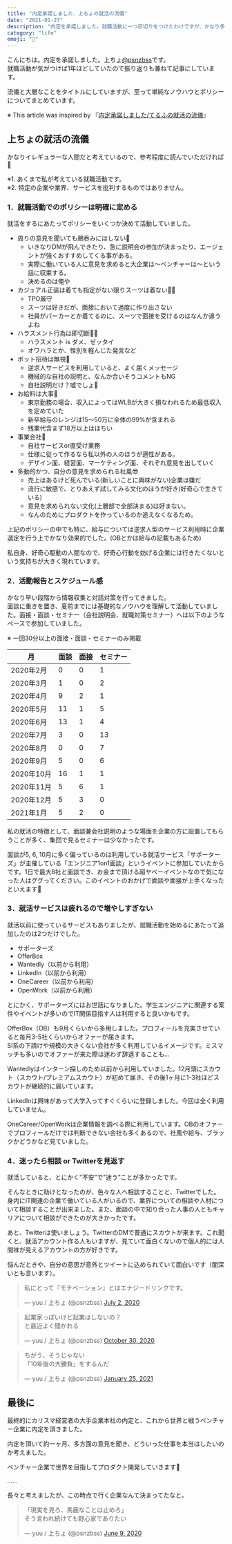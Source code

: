```yaml
---
title: "内定承諾しました．上ちょの就活の流儀"
date: "2021-01-27"
description: "内定を承諾しました。就職活動に一つ区切りをつけたわけですが、かなり多くの時間を割いてきたので振り返ってみます。"
category: "life"
emoji: "🧐"
---
```


こんにちは。内定を承諾しました。上ちょ[@psnzbss](https://twitter.com/psnzbss)です。  
就職活動が気がつけば1年ほどしていたので振り返りも兼ねて記事にしています。

流儀と大層なことをタイトルにしていますが、至って単純なノウハウとポリシーについてまとめています。  

※ This article was inspired by 『[内定承諾しました/てるふの就活の流儀](https://www.notion.so/62d7ac192df14bb6811b1a7cec84ec7a)』

## 上ちょの就活の流儀
かなりイレギュラーな人間だと考えているので、参考程度に読んでいただければ🙏

※1. あくまで私が考えている就職活動です。  
※2. 特定の企業や業界、サービスを批判するものではありません。

### 1．就職活動でのポリシーは明確に定める
就活をするにあたってポリシーをいくつか決めて活動していました。

- 周りの意見を聞いても鵜呑みにはしない🐔
    - いきなりDMが飛んできたり、急に説明会の参加が決まったり、エージェントが強くおすすめしてくる事がある。
    - 実際に働いている人に意見を求めると大企業は〜ベンチャーは〜という話に収束する。
    - 決めるのは俺や
- カジュアル正装は着ても指定がない限りスーツは着ない👨‍💼
    - TPO厳守
    - スーツは好きだが、面接において過度に作り出さない
    - 社員がパーカーとか着てるのに、スーツで面接を受けるのはなんか違うよね
- ハラスメント行為は即切断👩👨
    - ハラスメント is ダメ、ゼッタイ
    - オワハラとか、性別を軽んじた発言など
- ボット招待は無視🤖
    - 逆求人サービスを利用していると、よく届くメッセージ
    - 機械的な自社の説明と、なんか合いそうコメントもNG
    - 自社説明だけ？嘘でしょ🤷
- お給料は大事💸
    - 東京勤務の場合、収入によってはWLBが大きく損なわれるため最低収入を定めていた
    - 新卒給与のレンジは15〜50万に全体の99%が含まれる
    - 残業代含まず18万以上はほちい
- 事業会社🏢
    - 自社サービスor直受け業務
    - 仕様に従って作るなら私以外の人のほうが適性がある。
    - デザイン面、経営面、マーケティング面、それぞれ意見を出していく
- 多動的かつ、自分の意見を求められる社風😎
    - 売上はあるけど死んでいる(新しいことに興味がない)企業は嫌だ
    - 流行に敏感で、とりあえず試してみる文化のほうが好き(好奇心で生きている)
    - 意見を求められない文化(上層部で全部決まる)は好まない。
    - なんのためにプロダクトを作っているのか追えなくなるため。

上記のポリシーの中でも特に、給与については逆求人型のサービス利用時に企業選定を行う上でかなり効果的でした。(OBとかは給与の記載もあるため)

私自身、好奇心駆動の人間なので、好奇心行動を妨げる企業には行きたくないという気持ちが大きく現れています。

### 2．活動報告とスケジュール感
かなり早い段階から情報収集と対話対策を行ってきました。  
面談に重きを置き、夏前までには基礎的なノウハウを理解して活動していました。面接・面談・セミナー（会社説明会、就職対策セミナー）へは以下のようなペースで参加していました。

※ 一回30分以上の面接・面談・セミナーのみ掲載

| 月         | 面談 | 面接 | セミナー |
| ---------- | ---- | ---- | -------- |
| 2020年2月  | 0    | 0    | 1        |
| 2020年3月  | 1    | 0    | 2        |
| 2020年4月  | 9    | 2    | 1        |
| 2020年5月  | 11   | 1    | 5        |
| 2020年6月  | 13   | 1    | 4        |
| 2020年7月  | 3    | 0    | 13       |
| 2020年8月  | 0    | 0    | 7        |
| 2020年9月  | 5    | 0    | 6        |
| 2020年10月 | 16   | 1    | 1        |
| 2020年11月 | 5    | 6    | 1        |
| 2020年12月 | 5    | 3    | 0        |
| 2021年1月  | 5    | 2    | 0        |

私の就活の特徴として、面談兼会社説明のような場面を企業の方に設置してもらうことが多く、集団で見るセミナーは少なかったです。

面談が5, 6, 10月に多く偏っているのは利用している就活サービス「サポーターズ」が主催している「エンジニア1on1面談」というイベントに参加していたからです。1日で最大8社と面談でき、お金まで頂ける超ヤベーイベントなので気になった人はググってください。このイベントのおかげで面談や面接が上手くなったといえます💪

### 3．就活サービスは疲れるので増やしすぎない

就活以前に使っているサービスもありましたが、就職活動を始めるにあたって追加したのは2つだけでした。

- サポーターズ
- OfferBox
- Wantedly（以前から利用）
- LinkedIn（以前から利用）
- OneCareer（以前から利用）
- OpenWork（以前から利用）

とにかく、サポーターズにはお世話になりました。学生エンジニアに関連する案件やイベントが多いのでIT関係目指す人は利用すると良いかもです。

OfferBox（OB）も9月くらいから多用しました。プロフィールを充実させていると毎月3-5社くらいからオファーが届きます。  
SI系の下請けや規模の大きくない会社が多く利用しているイメージです。ミスマッチも多いのでオファーが来た際は迷わず辞退することも…

Wantedlyはインターン探しのため以前から利用していました。12月頭にスカウト（スカウト/プレミアムスカウト）が初めて届き、その後1ヶ月に1-3社ほどスカウトが継続的に届いています。

LinkedInは興味があって大学入ってすぐくらいに登録しました。今回は全く利用していません。

OneCareer/OpenWorkは企業情報を調べる際に利用しています。OBのオファーでプロフィールだけでは判断できない会社も多くあるので、社風や給与、ブラックかどうかなど見ていました。

### 4．迷ったら相談 or Twitterを見返す
就活していると、とにかく"不安”で"迷う”ことが多かったです。

そんなときに助けとなったのが、色々な人へ相談することと、Twitterでした。  
身内にIT関連の企業で働いている人がいるので、業界についての相談や人材について相談することが出来ました。また、面談の中で知り合った人事の人ともキャリアについて相談ができたのが大きかったです。

あと、Twitterは使いましょう。TwitterのDMで普通にスカウトが来ます。これ聞くと、就活アカウント作る人もいますが、見ていて面白くないので個人的には人間味が見えるアカウントの方が好きです。

悩んだときや、自分の意思が意外とツイートに込められていて面白いです（闇深いとも言います）。

<blockquote class="twitter-tweet"><p lang="ja" dir="ltr">私にとって『モチベーション』とはエナジードリンクです。</p>&mdash; yuu / 上ちょ (@psnzbss) <a href="https://twitter.com/psnzbss/status/1278707385255653377?ref_src=twsrc%5Etfw">July 2, 2020</a></blockquote> <script async src="https://platform.twitter.com/widgets.js" charset="utf-8"></script>

<blockquote class="twitter-tweet"><p lang="ja" dir="ltr">起業家っぽいけど起業はしないの？<br>と最近よく聞かれる</p>&mdash; yuu / 上ちょ (@psnzbss) <a href="https://twitter.com/psnzbss/status/1322180342195777536?ref_src=twsrc%5Etfw">October 30, 2020</a></blockquote> <script async src="https://platform.twitter.com/widgets.js" charset="utf-8"></script>

<blockquote class="twitter-tweet"><p lang="ja" dir="ltr">ちがう、そうじゃない<br>「10年後の大勝負」をするんだ</p>&mdash; yuu / 上ちょ (@psnzbss) <a href="https://twitter.com/psnzbss/status/1353733330068377601?ref_src=twsrc%5Etfw">January 25, 2021</a></blockquote> <script async src="https://platform.twitter.com/widgets.js" charset="utf-8"></script>

## 最後に
最終的にカリスマ経営者の大手企業本社の内定と、これから世界と戦うベンチャー企業に内定を頂きました。

内定を頂いて約一ヶ月、多方面の意見を聞き、どういった仕事を本当はしたいのか考えました。

ベンチャー企業で世界を目指してプロダクト開発していきます📛

……

長々と考えましたが、この時点で行く企業なんて決まってたなと。
<blockquote class="twitter-tweet"><p lang="ja" dir="ltr">「現実を見ろ、馬鹿なことは止めろ」<br>そう言われ続けても野心家でありたい</p>&mdash; yuu / 上ちょ (@psnzbss) <a href="https://twitter.com/psnzbss/status/1270263130166226945?ref_src=twsrc%5Etfw">June 9, 2020</a></blockquote> <script async src="https://platform.twitter.com/widgets.js" charset="utf-8"></script>
